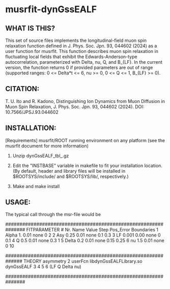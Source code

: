 # musrfit-dynGssEALF
## WHAT IS THIS?

This set of source files implements the longitudinal-field muon spin relaxation function defined in J. Phys. Soc. Jpn. 93, 044602 (2024) as a user function for musrfit.
This function describes muon spin relaxation in fluctuating local fields that exhibit the Edwards-Anderson-type autocorrelation, parameterized with Delta, nu, Q, and B_{LF}.
In the current version, the function returns 0 if provided parameters are out of range (supported ranges: 0 <= Delta*t <= 6, nu >= 0, 0 <= Q <= 1, B_{LF} >= 0).



## CITATION:

T. U. Ito and R. Kadono, Distinguishing Ion Dynamics from Muon Diffusion in Muon Spin Relaxation,
J. Phys. Soc. Jpn. 93, 044602 (2024). DOI: 10.7566/JPSJ.93.044602

## INSTALLATION:

[Requirements] musrfit/ROOT running environment on any platform (see the musrfit document for more information)

1. Unzip dynGssEALF_tbl_<vestion>.gz

2. Edit the "INSTBASE" variable in makefile to fit your installation location.
(By default, header and library files will be installed in $ROOTSYS/include/ and $ROOTSYS/lib/, respectively.)

3. Make and make install

## USAGE:

The typical call through the msr-file would be

\###############################################################
FITPARAMETER
\#      Nr. Name        Value     Step      Pos_Error  Boundaries
        1 Alpha       1.         0.01        none        0        2
        2 Asy         0.25       0.01        none        0.1     0.3
        3 LF          0.001      0.00        none        0        0.1
        4 Q           0.5        0.01        none        0.3     1
        5 Delta       0.2        0.01        none        0.15   0.25
        6 nu          1.5        0.01        none        0        10

\##############################################################
THEORY
asymmetry      2
userFcn  libdynGssEALFLibrary.so   dynGssEALF   3   4   5   6 (LF Q Delta nu)

\###############################################################
